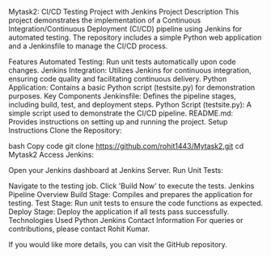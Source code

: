 Mytask2: CI/CD Testing Project with Jenkins
Project Description
This project demonstrates the implementation of a Continuous Integration/Continuous Deployment (CI/CD) pipeline using Jenkins for automated testing. The repository includes a simple Python web application and a Jenkinsfile to manage the CI/CD process.

Features
Automated Testing: Run unit tests automatically upon code changes.
Jenkins Integration: Utilizes Jenkins for continuous integration, ensuring code quality and facilitating continuous delivery.
Python Application: Contains a basic Python script (testsite.py) for demonstration purposes.
Key Components
Jenkinsfile: Defines the pipeline stages, including build, test, and deployment steps.
Python Script (testsite.py): A simple script used to demonstrate the CI/CD pipeline.
README.md: Provides instructions on setting up and running the project.
Setup Instructions
Clone the Repository:

bash
Copy code
git clone https://github.com/rohit1443/Mytask2.git
cd Mytask2
Access Jenkins:

Open your Jenkins dashboard at Jenkins Server.
Run Unit Tests:

Navigate to the testing job.
Click 'Build Now' to execute the tests.
Jenkins Pipeline Overview
Build Stage: Compiles and prepares the application for testing.
Test Stage: Run unit tests to ensure the code functions as expected.
Deploy Stage: Deploy the application if all tests pass successfully.
Technologies Used
Python
Jenkins
Contact Information
For queries or contributions, please contact Rohit Kumar.

If you would like more details, you can visit the GitHub repository.
